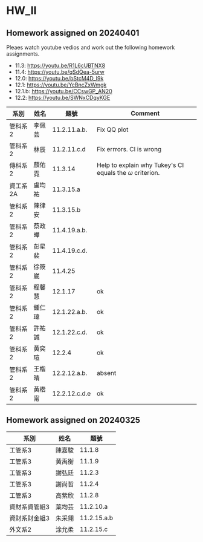# HW_II

## Homework assigned on 20240401


Pleaes watch youtube vedios and work out the following homework assignments. 

- 11.3: https://youtu.be/R1L6cUBTNX8
- 11.4: https://youtu.be/qSdQea-5urw
- 12.0: https://youtu.be/bStcM4D_I9k
- 12.1: https://youtu.be/YcBncZxWmgk
- 12.1.b: https://youtu.be/CCswGP_AN20
- 12.2: https://youtu.be/SWNxCDqyKGE


| 系別   | 姓名 | 題號      | Comment|
|--------|------|-------------| ---|
| 管科系2 | 李佩芸 | 11.2.11.a.b. | Fix QQ plot|
| 管科系2 | 林辰   | 11.2.11.c.d  |  Fix errrors. CI is wrong|
| 傳科系2 | 顏佑霓 | 11.3.14      | Help to explain why Tukey's CI equals the $\omega$ criterion. |
| 資工系2A | 盧均祐 | 11.3.15.a    |
| 管科系2 | 陳律安 | 11.3.15.b    |
| 管科系2 | 蔡政曄 | 11.4.19.a.b. |
| 管科系2 | 彭星裴 | 11.4.19.c.d. |
| 管科系2 | 徐筱崴 | 11.4.25      |
| 管科系2 | 程馨慧 | 12.1.17      | ok|
| 管科系2 | 鍾仁瑋 | 12.1.22.a.b. | ok |
| 管科系2 | 許祐誠 | 12.1.22.c.d. | ok| 
| 管科系2 | 黃奕瑄 | 12.2.4       | ok|
| 管科系2 | 王楷晴 | 12.2.12.a.b. | absent| 
| 管科系2 | 黃楷甯 | 12.2.12.c.d.e | ok |



## Homework assigned on 20240325

| 系別           | 姓名 | 題號           |
|----------------|------|-------------|
| 工管系3        | 陳嘉駿 | 11.1.8       |
| 工管系3        | 黃禹衡 | 11.1.9       |
| 工管系3        | 謝弘廷 | 11.2.3       |
| 工管系3        | 謝尚哲 | 11.2.4       |
| 工管系3        | 高紫欣 | 11.2.8       |
| 資財系資管組3  | 葉均芸 | 11.2.10.a    |
| 資財系財金組3  | 朱采翎 | 11.2.15.a.b  |
| 外文系2        | 涂允柔 | 11.2.15.c    |




